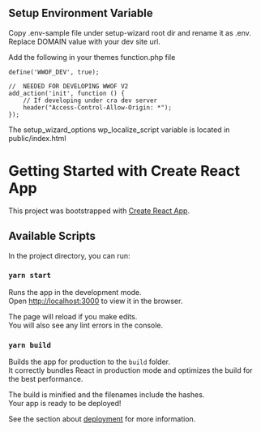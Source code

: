 ## Setup Environment Variable

Copy .env-sample file under setup-wizard root dir and rename it as .env.
Replace DOMAIN value with your dev site url.

Add the following in your themes function.php file

```
define('WWOF_DEV', true);

//  NEEDED FOR DEVELOPING WWOF V2
add_action('init', function () {
    // If developing under cra dev server
    header("Access-Control-Allow-Origin: *");
});
```

The setup_wizard_options wp_localize_script variable is located in public/index.html

# Getting Started with Create React App

This project was bootstrapped with [Create React App](https://github.com/facebook/create-react-app).

## Available Scripts

In the project directory, you can run:

### `yarn start`

Runs the app in the development mode.\
Open [http://localhost:3000](http://localhost:3000) to view it in the browser.

The page will reload if you make edits.\
You will also see any lint errors in the console.

### `yarn build`

Builds the app for production to the `build` folder.\
It correctly bundles React in production mode and optimizes the build for the best performance.

The build is minified and the filenames include the hashes.\
Your app is ready to be deployed!

See the section about [deployment](https://facebook.github.io/create-react-app/docs/deployment) for more information.
